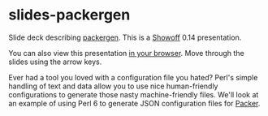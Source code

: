 # slides-packergen

Slide deck describing [packergen](https://github.com/mkheironimus/packergen).
This is a [Showoff](https://github.com/puppetlabs/showoff) 0.14 presentation.

You can also view this presentation [in your
browser](https://mkheironimus.github.io/slides-packergen/). Move through the
slides using the arrow keys.

Ever had a tool you loved with a configuration file you hated? Perl's simple
handling of text and data allow you to use nice human-friendly configurations
to generate those nasty machine-friendly files. We'll look at an example of
using Perl 6 to generate JSON configuration files for
[Packer](http://packer.io/).


